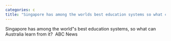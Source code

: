 ```yaml
---
categories: c
title: "Singapore has among the worlds best education systems so what can Australia learn from it  ABC News"
---
```

Singapore has among the world"s best education systems, so what can Australia learn from it?&nbsp;&nbsp;ABC News